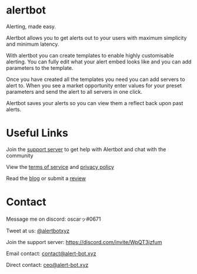 # alertbot

Alerting, made easy.

Alertbot allows you to get alerts out to your users with maximum simplicity and minimum latency.

With alertbot you can create templates to enable highly customisable alerting. You can fully edit what your alert embed looks like and you can add parameters to the template.

Once you have created all the templates you need you can add servers to alert to. When you see a market opportunity enter values for your preset parameters and send the alert to all servers in one click.

Alertbot saves your alerts so you can view them a reflect back upon past alerts.

# Useful Links

Join the [support server](https://alert-bot.xyz/redirect?link=support-server) to get help with Alertbot and chat with the community

View the [terms of service](https://alert-bot.xyz/legal/terms) and [privacy policy](https://alert-bot.xyz/legal/privacy)

Read the [blog](https://alert-bot.xyz/info/blog) or submit a [review](https://alert-bot.xyz/info/reviews)

# Contact

Message me on discord: oscarッ#0671

Tweet at us: [@alertbotxyz](https://twitter.com/alertbotxyz)

Join the support server: https://discord.com/invite/WpQT3jzfum

Email contact: contact@alert-bot.xyz

Direct contact: ceo@alert-bot.xyz
